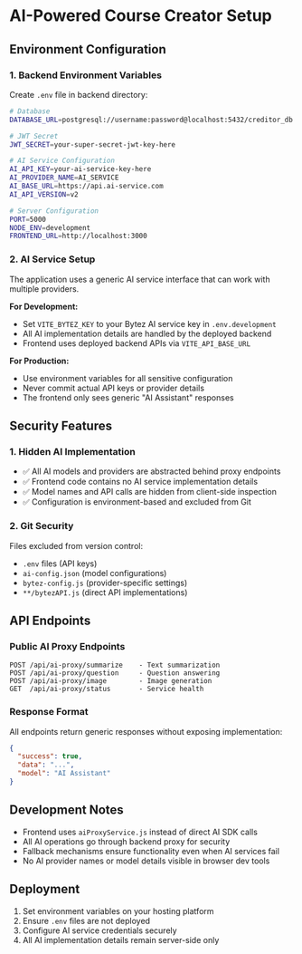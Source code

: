 # AI-Powered Course Creator Setup

## Environment Configuration

### 1. Backend Environment Variables
Create `.env` file in backend directory:

```bash
# Database
DATABASE_URL=postgresql://username:password@localhost:5432/creditor_db

# JWT Secret  
JWT_SECRET=your-super-secret-jwt-key-here

# AI Service Configuration
AI_API_KEY=your-ai-service-key-here
AI_PROVIDER_NAME=AI_SERVICE
AI_BASE_URL=https://api.ai-service.com
AI_API_VERSION=v2

# Server Configuration
PORT=5000
NODE_ENV=development
FRONTEND_URL=http://localhost:3000
```

### 2. AI Service Setup
The application uses a generic AI service interface that can work with multiple providers.

**For Development:**
- Set `VITE_BYTEZ_KEY` to your Bytez AI service key in `.env.development`
- All AI implementation details are handled by the deployed backend
- Frontend uses deployed backend APIs via `VITE_API_BASE_URL`

**For Production:**
- Use environment variables for all sensitive configuration
- Never commit actual API keys or provider details
- The frontend only sees generic "AI Assistant" responses

## Security Features

### 1. Hidden AI Implementation
- ✅ All AI models and providers are abstracted behind proxy endpoints
- ✅ Frontend code contains no AI service implementation details  
- ✅ Model names and API calls are hidden from client-side inspection
- ✅ Configuration is environment-based and excluded from Git

### 2. Git Security
Files excluded from version control:
- `.env` files (API keys)
- `ai-config.json` (model configurations)
- `bytez-config.js` (provider-specific settings)
- `**/bytezAPI.js` (direct API implementations)

## API Endpoints

### Public AI Proxy Endpoints
```
POST /api/ai-proxy/summarize    - Text summarization
POST /api/ai-proxy/question     - Question answering  
POST /api/ai-proxy/image        - Image generation
GET  /api/ai-proxy/status       - Service health
```

### Response Format
All endpoints return generic responses without exposing implementation:
```json
{
  "success": true,
  "data": "...",
  "model": "AI Assistant"
}
```

## Development Notes

- Frontend uses `aiProxyService.js` instead of direct AI SDK calls
- All AI operations go through backend proxy for security
- Fallback mechanisms ensure functionality even when AI services fail
- No AI provider names or model details visible in browser dev tools

## Deployment

1. Set environment variables on your hosting platform
2. Ensure `.env` files are not deployed
3. Configure AI service credentials securely
4. All AI implementation details remain server-side only
